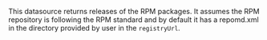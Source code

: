 This datasource returns releases of the RPM packages.
It assumes the RPM repository is following the RPM standard and by default it has a repomd.xml in the directory provided by user in the `registryUrl`.
